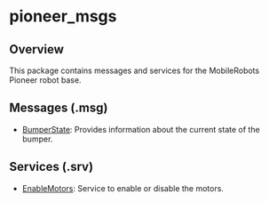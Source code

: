 # pioneer_msgs

## Overview
This package contains messages and services for the MobileRobots Pioneer robot base.

## Messages (.msg)
* [BumperState](msg/BumperState.msg): Provides information about the current state of the bumper.

## Services (.srv)
* [EnableMotors](srv/EnableMotors.srv): Service to enable or disable the motors.
